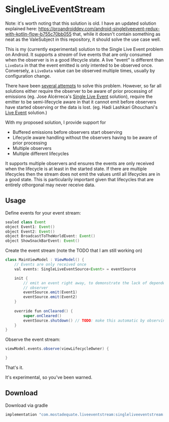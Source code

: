# SingleLiveEventStream

Note: it's worth noting that this solution is old. I have an updated solution explained here: https://proandroiddev.com/android-singleliveevent-redux-with-kotlin-flow-b755c70bb055 that, while it doesn't contain something as neat as the ValeSubject in this repository, it should solve the use case well.

This is my (currently experimental) solution to the Single Live Event problem on Android.  It supports a _stream_ of live events that are only consumed when the observer is in a good lifecycle state.  A live "event" is different than `LiveData` in that the event emitted is only intented to be observed once.  Conversely, a `LiveData` value can be observed multiple times, usually by configuration change.

There have been [several attempts](https://proandroiddev.com/livedata-with-single-events-2395dea972a8) to solve this problem.  However, so far all solutions either require the observer to be aware of prior processing of emissions (eg. Jose Alcérreca's [Single Live Event](https://gist.github.com/JoseAlcerreca/5b661f1800e1e654f07cc54fe87441af#file-event-kt) solution), require the emitter to be semi-lifecycle aware in that it cannot emit before observers have started observing or the data is lost. (eg. Hadi Lashkari Ghouchani's [Live Event](https://github.com/hadilq/LiveEvent) solution.)

With my proposed solution, I provide support for
* Buffered emissions before observers start observing
* Lifecycle aware handling without the observers having to be aware of prior processing
* Multiple observers
* Multiple different lifecycles

It supports multiple observers and ensures the events are only received when the lifecycle is at least in the started state.  If there are multiple lifecycles then the stream does not emit the values until all lifecycles are in a good state.  This is particularily important given that lifecycles that are entirely othorgonal may never receive data.

## Usage

Define events for your event stream:

```groovy
sealed class Event
object Event1: Event()
object Event2: Event()
object BroadcastToTheWorldEvent: Event()
object ShowSnackBarEvent: Event()
```

Create the event stream (note the TODO that I am still working on)

```groovy
class MainViewModel : ViewModel() {
    // Events are only received once
    val events: SingleLiveEventSource<Event> = eventSource

    init {
        // emit an event right away, to demonstrate the lack of dependence on the lifecycle of the
        // observer
        eventSource.emit(Event1)
        eventSource.emit(Event2)
    }
    
    override fun onCleared() {
        super.onCleared()
        eventSource.shutdown() // TODO: make this automatic by observing the viewModelScope
    }
}
```

Observe the event stream:

```groovy
viewModel.events.observe(viewLifecycleOwner) {

}
```
That's it.

It's experimental, so you've been warned.

## Download
Download via gradle
```groovy
implementation "com.mostadequate.liveeventstream:singleliveeventstream:0.10"
```

